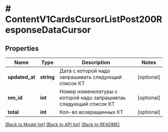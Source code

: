 # # ContentV1CardsCursorListPost200ResponseDataCursor

## Properties

Name | Type | Description | Notes
------------ | ------------- | ------------- | -------------
**updated_at** | **string** | Дата с которой надо запрашивать следующий список КТ | [optional]
**nm_id** | **int** | Номер номенклатуры с которой надо запрашивтаь следующий список КТ | [optional]
**total** | **int** | Кол-во возвращенных КТ | [optional]

[[Back to Model list]](../../README.md#models) [[Back to API list]](../../README.md#endpoints) [[Back to README]](../../README.md)
